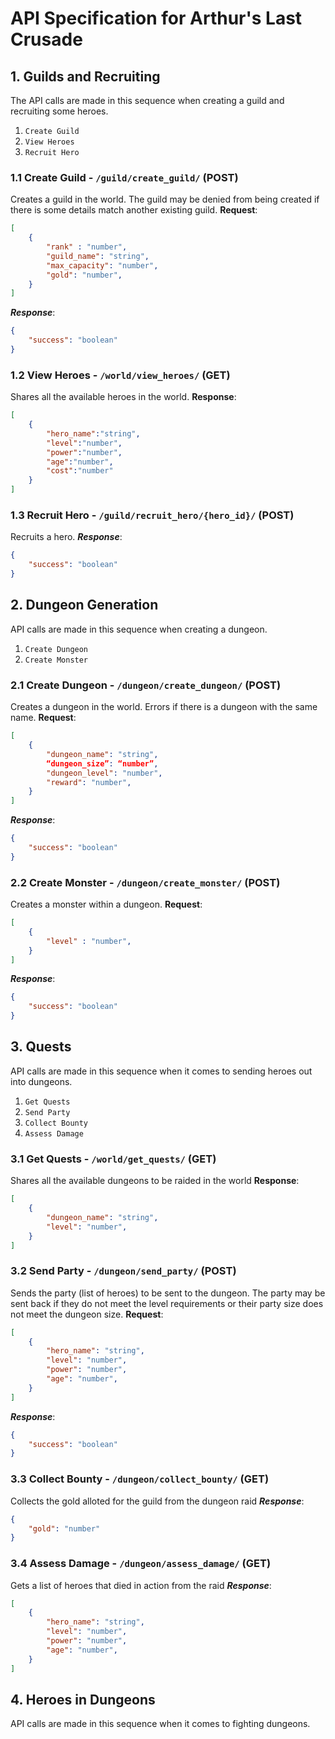 # API Specification for Arthur's Last Crusade

## 1. Guilds and Recruiting
The API calls are made in this sequence when creating a guild and recruiting some heroes.

1. `Create Guild`
2. `View Heroes`
3. `Recruit Hero`

### 1.1 Create Guild - `/guild/create_guild/` (POST)
Creates a guild in the world. The guild may be denied from being created if there is some details match another existing guild.
**Request**:
```json
[
    {
        "rank" : "number",
        "guild_name": "string",
        "max_capacity": "number",
        "gold": "number",
    }
]
```
***Response***:
```json
{
    "success": "boolean"
}
```

### 1.2 View Heroes - `/world/view_heroes/` (GET)
Shares all the available heroes in the world.
**Response**:
```json
[
    {
        "hero_name":"string",
        "level":"number",
        "power":"number",
        "age":"number",
        "cost":"number"
    }
]
```

### 1.3 Recruit Hero - `/guild/recruit_hero/{hero_id}/` (POST)
Recruits a hero.
***Response***:
```json
{
    "success": "boolean"
}
```

## 2. Dungeon Generation
API calls are made in this sequence when creating a dungeon.
1. `Create Dungeon`
2. `Create Monster`

### 2.1 Create Dungeon - `/dungeon/create_dungeon/` (POST)
Creates a dungeon in the world. Errors if there is a dungeon with the same name.
**Request**:
```json
[
    {
        "dungeon_name": "string",
        “dungeon_size”: “number”,
        "dungeon_level": "number",
        "reward": "number",
    }
]
```
***Response***:
```json
{
    "success": "boolean"
}
```



### 2.2 Create Monster - `/dungeon/create_monster/` (POST)
Creates a monster within a dungeon.
**Request**:
```json
[
    {
        "level" : "number",
    }
]
```
***Response***:
```json
{
    "success": "boolean"
}
```

## 3. Quests
API calls are made in this sequence when it comes to sending heroes out into dungeons.

1. `Get Quests`
2. `Send Party`
3. `Collect Bounty`
4. `Assess Damage`

### 3.1 Get Quests - `/world/get_quests/` (GET)
Shares all the available dungeons to be raided in the world
**Response**:
```json
[
    {
        "dungeon_name": "string",
        "level": "number",
    }
]
```

### 3.2 Send Party - `/dungeon/send_party/` (POST)
Sends the party (list of heroes) to be sent to the dungeon. The party may be sent back if they do not meet the level requirements or their party size does not meet the dungeon size.
**Request**:
```json
[
    {
        "hero_name": "string",
        "level": "number",
        "power": "number",
        "age": "number",
    }
]
```
***Response***:
```json
{
    "success": "boolean"
}
```

### 3.3 Collect Bounty - `/dungeon/collect_bounty/` (GET)
Collects the gold alloted for the guild from the dungeon raid
***Response***:
```json
{
    "gold": "number"
}
```

### 3.4 Assess Damage - `/dungeon/assess_damage/` (GET)
Gets a list of heroes that died in action from the raid
***Response***:
```json
[
    {
        "hero_name": "string",
        "level": "number",
        "power": "number",
        "age": "number",
    }
]
```

## 4. Heroes in Dungeons
API calls are made in this sequence when it comes to fighting dungeons.

